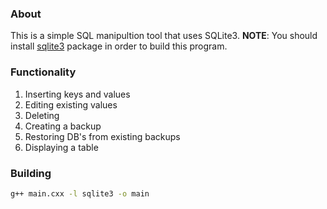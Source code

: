 ### About
This is a simple SQL manipultion tool that uses SQLite3.
**NOTE**: You should install [sqlite3](https://github.com/sqlite/sqlite) package in order to build this program.
### Functionality
1. Inserting keys and values
2. Editing existing values
3. Deleting
4. Creating a backup
5. Restoring DB's from existing backups
6. Displaying a table
### Building
```sh
g++ main.cxx -l sqlite3 -o main
```
